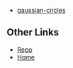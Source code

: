 - [gaussian-circles](./gaussian-circles/)

## Other Links

- [Repo](https://github.com/benwiz/sketches)
- [Home](https://benwiz.io)
